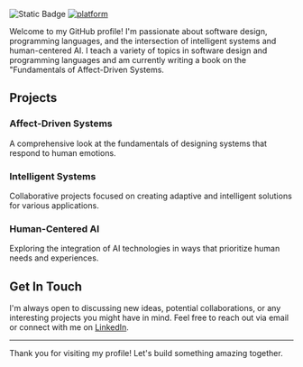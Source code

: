 ![Static Badge](https://img.shields.io/badge/author-javiergs-orange)
[![platform](https://img.shields.io/twitter/follow/mscjaviergs?style=flat-square)](https://x.com/intent/follow?screen_name=mscjaviergs)

Welcome to my GitHub profile! I'm passionate about software design, programming languages, and the intersection of intelligent systems and human-centered AI.
I teach a variety of topics in software design and programming languages and am currently writing a book on the "Fundamentals of Affect-Driven Systems.

<!---
- 👋 Hi, I’m @javiergs
- 👨🏻‍🏫 I teach diverse topics in software design and programing languages
- 👀 I’m looking to collaborate on Intelligent Systems and Human-Centered AI
- 🌱 I’m currently writting a book about Fundamentals on Affect-Driven Systems
- 📫 mscjaviergs@gmail.com
--->

<!---
javiergs/javiergs is a ✨ special ✨ repository because its `README.md` (this file) appears on your GitHub profile.
You can click the Preview link to take a look at your changes.
--->

## Projects

### Affect-Driven Systems
A comprehensive look at the fundamentals of designing systems that respond to human emotions.

### Intelligent Systems
Collaborative projects focused on creating adaptive and intelligent solutions for various applications.

### Human-Centered AI
Exploring the integration of AI technologies in ways that prioritize human needs and experiences.

## Get In Touch

I'm always open to discussing new ideas, potential collaborations, or any interesting projects you might have in mind. Feel free to reach out via email or connect with me on [LinkedIn](https://www.linkedin.com).

---

Thank you for visiting my profile! Let's build something amazing together.
